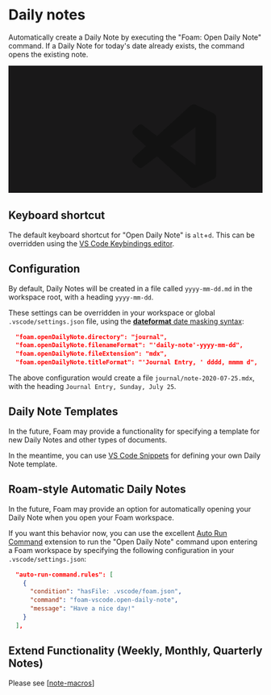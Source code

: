 # Daily notes

Automatically create a Daily Note by executing the "Foam: Open Daily Note" command. If a Daily Note for today's date already exists, the command opens the existing note.

![Daily note feature in action](assets/images/daily-note.gif)

## Keyboard shortcut

The default keyboard shortcut for "Open Daily Note" is `alt`+`d`. This can be overridden using the [VS Code Keybindings editor](https://code.visualstudio.com/docs/getstarted/keybindings).

## Configuration

By default, Daily Notes will be created in a file called `yyyy-mm-dd.md` in the workspace root, with a heading `yyyy-mm-dd`.

These settings can be overridden in your workspace or global `.vscode/settings.json` file, using the [**dateformat** date masking syntax](https://github.com/felixge/node-dateformat#mask-options):

```json
  "foam.openDailyNote.directory": "journal",
  "foam.openDailyNote.filenameFormat": "'daily-note'-yyyy-mm-dd",
  "foam.openDailyNote.fileExtension": "mdx",
  "foam.openDailyNote.titleFormat": "'Journal Entry, ' dddd, mmmm d",
```

The above configuration would create a file `journal/note-2020-07-25.mdx`, with the heading `Journal Entry, Sunday, July 25`.

## Daily Note Templates

In the future, Foam may provide a functionality for specifying a template for new Daily Notes and other types of documents.

In the meantime, you can use [VS Code Snippets](https://code.visualstudio.com/docs/editor/userdefinedsnippets) for defining your own Daily Note template.

## Roam-style Automatic Daily Notes

In the future, Foam may provide an option for automatically opening your Daily Note when you open your Foam workspace.

If you want this behavior now, you can use the excellent [Auto Run Command](https://marketplace.visualstudio.com/items?itemName=gabrielgrinberg.auto-run-command#review-details) extension to run the "Open Daily Note" command upon entering a Foam workspace by specifying the following configuration in your `.vscode/settings.json`:

```json
  "auto-run-command.rules": [
    {
      "condition": "hasFile: .vscode/foam.json",
      "command": "foam-vscode.open-daily-note",
      "message": "Have a nice day!"
    }
  ],
```

## Extend Functionality (Weekly, Monthly, Quarterly Notes)

Please see [[note-macros]]

[//begin]: # "Autogenerated link references for markdown compatibility"
[note-macros]: note-macros "Custom Note Macros"
[//end]: # "Autogenerated link references"